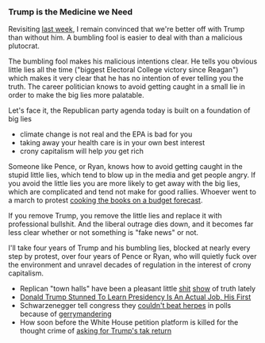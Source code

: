 ### Trump is the Medicine we Need

Revisiting [last week](/blog/2017/02/10/weekly-links/), I remain convinced that we're better off with Trump than without him. A bumbling fool is easier to deal with than a malicious plutocrat.

The bumbling fool makes his malicious intentions clear. He tells you obvious little lies all the time ("biggest Electoral College victory since Reagan") which makes it very clear that he has no intention of ever telling you the truth. The career politician knows to avoid getting caught in a small lie in order to make the big lies more palatable.

Let's face it, the Republican party agenda today is built on a foundation of big lies
* climate change is not real and the EPA is bad for you
* taking away your health care is in your own best interest
* crony capitalism will help _you_ get rich

Someone like Pence, or Ryan, knows how to avoid getting caught in the stupid little lies, which tend to blow up in the media and get people angry. If you avoid the little lies you are more likely to get away with the big lies, which are complicated and tend not make for good rallies. Whoever went to a march to protest [cooking the books on a budget forecast](http://www.vox.com/2017/2/17/14651208/trump-budget-forecast).

If you remove Trump, you remove the little lies and replace it with professional bullshit. And the liberal outrage dies down, and it becomes far less clear whether or not something is "fake news" or not.

I'll take four years of Trump and his bumbling lies, blocked at nearly every step by protest, over four years of Pence or Ryan, who will quietly fuck over the environment and unravel decades of regulation in the interest of crony capitalism.

* Replican "town halls" have been a pleasant little [shit](http://www.theverge.com/tldr/2017/2/10/14579380/senator-jason-chaffetz-town-hall-science-question-boos-watch) [show](https://thinkprogress.org/bilirakis-town-hall-aca-death-panels-71c85ae831f8) of truth lately
* [Donald Trump Stunned To Learn Presidency Is An Actual Job, His First](http://theconcourse.deadspin.com/donald-trump-stunned-to-learn-presidency-is-an-actual-j-1792215349)
* Schwarzenegger tell congress they [couldn't beat herpes](http://thehill.com/blogs/in-the-know/in-the-know/319678-schwarzenegger-rips-gerrymandering-congress-couldnt-beat-herpes) in polls because of [gerrymandering](https://www.washingtonpost.com/news/democracy-post/wp/2017/02/10/gerrymandering-is-the-biggest-obstacle-to-genuine-democracy-in-the-united-states-so-why-is-no-one-protesting/)
* How soon before the White House petition platform is killed for the thought crime of [asking for Trump's tak return](http://www.vocativ.com/403165/we-the-people-petition-white-house-trump-taxes/)